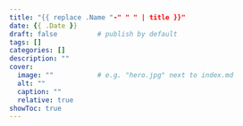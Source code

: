 ```yaml
---
title: "{{ replace .Name "-" " " | title }}"
date: {{ .Date }}
draft: false          # publish by default
tags: []
categories: []
description: ""
cover:
  image: ""           # e.g. "hero.jpg" next to index.md
  alt: ""
  caption: ""
  relative: true
showToc: true
---
```

